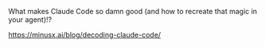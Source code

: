 What makes Claude Code so damn good (and how to recreate that magic in your agent)!?

https://minusx.ai/blog/decoding-claude-code/